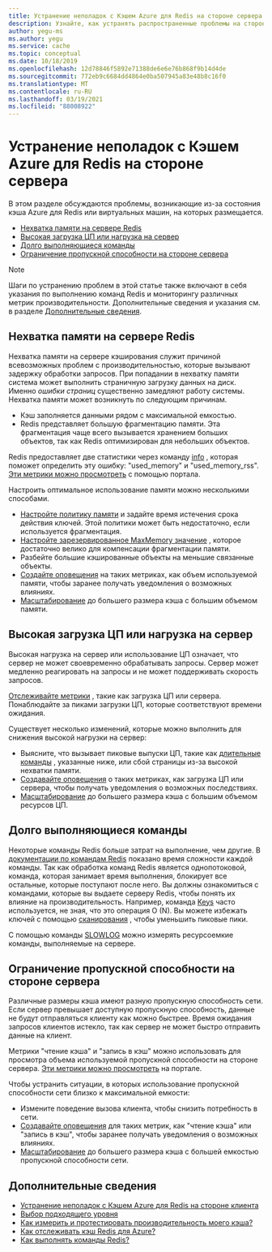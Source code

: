 ```yaml
---
title: Устранение неполадок с Кэшем Azure для Redis на стороне сервера
description: Узнайте, как устранять распространенные проблемы на стороне сервера в кэше Azure для Redis, такие как нехватка памяти, высокая загрузка ЦП, длительные команды или ограничения пропускной способности.
author: yegu-ms
ms.author: yegu
ms.service: cache
ms.topic: conceptual
ms.date: 10/18/2019
ms.openlocfilehash: 12d78846f5892e71388de6e6e76b868f9b14d4de
ms.sourcegitcommit: 772eb9c6684dd4864e0ba507945a83e48b8c16f0
ms.translationtype: MT
ms.contentlocale: ru-RU
ms.lasthandoff: 03/19/2021
ms.locfileid: "88008922"
---
```

# <a name="troubleshoot-azure-cache-for-redis-server-side-issues"></a>Устранение неполадок с Кэшем Azure для Redis на стороне сервера

В этом разделе обсуждаются проблемы, возникающие из-за состояния кэша Azure для Redis или виртуальных машин, на которых размещается.

- [Нехватка памяти на сервере Redis](#memory-pressure-on-redis-server)
- [Высокая загрузка ЦП или нагрузка на сервер](#high-cpu-usage-or-server-load)
- [Долго выполняющиеся команды](#long-running-commands)
- [Ограничение пропускной способности на стороне сервера](#server-side-bandwidth-limitation)

> [!NOTE]
> Шаги по устранению проблем в этой статье также включают в себя указания по выполнению команд Redis и мониторингу различных метрик производительности. Дополнительные сведения и указания см. в разделе [Дополнительные сведения](#additional-information).
>

## <a name="memory-pressure-on-redis-server"></a>Нехватка памяти на сервере Redis

Нехватка памяти на сервере кэширования служит причиной всевозможных проблем с производительностью, которые вызывают задержку обработки запросов. При попадании в нехватку памяти система может выполнить страничную загрузку данных на диск. Именно _ошибки страниц_ существенно замедляют работу системы. Нехватка памяти может возникнуть по следующим причинам.

- Кэш заполняется данными рядом с максимальной емкостью.
- Redis представляет большую фрагментацию памяти. Эта фрагментация чаще всего вызывается хранением больших объектов, так как Redis оптимизирован для небольших объектов.

Redis предоставляет две статистики через команду [info](https://redis.io/commands/info) , которая поможет определить эту ошибку: "used_memory" и "used_memory_rss". [Эти метрики можно просмотреть](cache-how-to-monitor.md#view-metrics-with-azure-monitor) с помощью портала.

Настроить оптимальное использование памяти можно несколькими способами.

- [Настройте политику памяти](cache-configure.md#maxmemory-policy-and-maxmemory-reserved) и задайте время истечения срока действия ключей. Этой политики может быть недостаточно, если используется фрагментация.
- [Настройте зарезервированное MaxMemory значение](cache-configure.md#maxmemory-policy-and-maxmemory-reserved) , которое достаточно велико для компенсации фрагментации памяти.
- Разбейте большие кэшированные объекты на меньшие связанные объекты.
- [Создайте оповещения](cache-how-to-monitor.md#alerts) на таких метриках, как объем используемой памяти, чтобы заранее получать уведомления о возможных влияниях.
- [Масштабирование](cache-how-to-scale.md) до большего размера кэша с большим объемом памяти.

## <a name="high-cpu-usage-or-server-load"></a>Высокая загрузка ЦП или нагрузка на сервер

Высокая нагрузка на сервер или использование ЦП означает, что сервер не может своевременно обрабатывать запросы. Сервер может медленно реагировать на запросы и не может поддерживать скорость запросов.

[Отслеживайте метрики](cache-how-to-monitor.md#view-metrics-with-azure-monitor) , такие как загрузка ЦП или сервера. Понаблюдайте за пиками загрузки ЦП, которые соответствуют времени ожидания.

Существует несколько изменений, которые можно выполнить для снижения высокой нагрузки на сервер:

- Выясните, что вызывает пиковые выпуски ЦП, такие как [длительные команды](#long-running-commands) , указанные ниже, или сбой страницы из-за высокой нехватки памяти.
- [Создавайте оповещения](cache-how-to-monitor.md#alerts) о таких метриках, как загрузка ЦП или сервера, чтобы получать уведомления о возможных последствиях.
- [Масштабирование](cache-how-to-scale.md) до большего размера кэша с большим объемом ресурсов ЦП.

## <a name="long-running-commands"></a>Долго выполняющиеся команды

Некоторые команды Redis больше затрат на выполнение, чем другие. В [документации по командам Redis](https://redis.io/commands) показано время сложности каждой команды. Так как обработка команд Redis является однопотоковой, команда, которая занимает время выполнения, блокирует все остальные, которые поступают после него. Вы должны ознакомиться с командами, которые вы выдаете серверу Redis, чтобы понять их влияние на производительность. Например, команда [Keys](https://redis.io/commands/keys) часто используется, не зная, что это операция O (N). Вы можете избежать ключей с помощью [сканирования](https://redis.io/commands/scan) , чтобы уменьшить пиковые пики.

С помощью команды [SLOWLOG](https://redis.io/commands/slowlog) можно измерять ресурсоемкие команды, выполняемые на сервере.

## <a name="server-side-bandwidth-limitation"></a>Ограничение пропускной способности на стороне сервера

Различные размеры кэша имеют разную пропускную способность сети. Если сервер превышает доступную пропускную способность, данные не будут отправляться клиенту как можно быстрее. Время ожидания запросов клиентов истекло, так как сервер не может быстро отправить данные на клиент.

Метрики "чтение кэша" и "запись в кэш" можно использовать для просмотра объема используемой пропускной способности на стороне сервера. [Эти метрики можно просмотреть](cache-how-to-monitor.md#view-metrics-with-azure-monitor) на портале.

Чтобы устранить ситуации, в которых использование пропускной способности сети близко к максимальной емкости:

- Измените поведение вызова клиента, чтобы снизить потребность в сети.
- [Создавайте оповещения](cache-how-to-monitor.md#alerts) для таких метрик, как "чтение кэша" или "запись в кэш", чтобы заранее получать уведомления о возможных влияниях.
- [Масштабирование](cache-how-to-scale.md) до большего размера кэша с большей емкостью пропускной способности сети.

## <a name="additional-information"></a>Дополнительные сведения

- [Устранение неполадок с Кэшем Azure для Redis на стороне клиента](cache-troubleshoot-client.md)
- [Выбор подходящего уровня](cache-overview.md#choosing-the-right-tier)
- [Как измерить и протестировать производительность моего кэша?](cache-management-faq.md#how-can-i-benchmark-and-test-the-performance-of-my-cache)
- [Как отслеживать кэш Redis для Azure?](cache-how-to-monitor.md)
- [Как выполнять команды Redis?](cache-development-faq.md#how-can-i-run-redis-commands)
